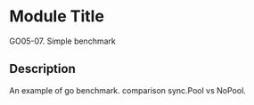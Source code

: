 # Module Title

GO05-07. Simple benchmark

## Description

An example of go benchmark. comparison sync.Pool vs NoPool.

